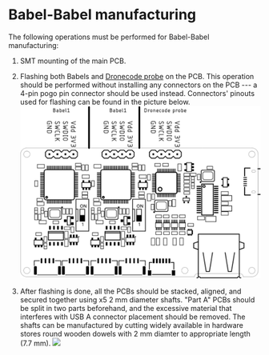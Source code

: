 # Babel-Babel manufacturing

The following operations must be performed for Babel-Babel manufacturing:

1) SMT mounting of the main PCB.

2) Flashing both Babels and [Dronecode probe](https://github.com/Zubax/dronecode_probe) on the PCB.
This operation should be performed without installing any connectors on the PCB ---
a 4-pin pogo pin connector should be used instead.
Connectors' pinouts used for flashing can be found in the picture below.
![](../figures/flashing_interface.svg)

3) After flashing is done, all the PCBs should be stacked, aligned, and secured together using x5 2 mm diameter shafts.
"Part A" PCBs should be split in two parts beforehand,
and the excessive material that interferes with USB A connector placement should be removed.
The shafts can be manufactured by cutting widely available in hardware stores round wooden dowels with 2 mm diamter to appropriate length (7.7 mm). 
![](../figures/blow_scheme.svg)

